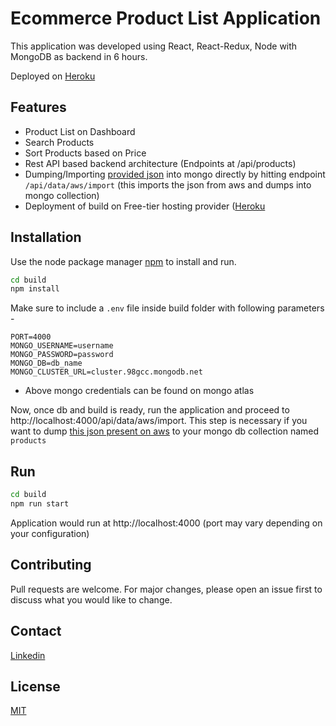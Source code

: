 # Ecommerce Product List Application

This application was developed using React, React-Redux, Node with MongoDB as backend in 6 hours.

Deployed on [Heroku](http://ecommerce-products-test.herokuapp.com/)

## Features
- Product List on Dashboard
- Search Products
- Sort Products based on Price
- Rest API based backend architecture (Endpoints at /api/products)
- Dumping/Importing [provided json](https://s3-ap-southeast-1.amazonaws.com/he-public-data/productdf38641.json) into mongo directly by hitting endpoint `/api/data/aws/import` (this imports the json from aws and dumps into mongo collection)
- Deployment of build on Free-tier hosting provider ([Heroku](http://ecommerce-products-test.herokuapp.com/)

## Installation

Use the node package manager [npm](https://nodejs.org/en/) to install and run.

```bash
cd build
npm install
```

Make sure to include a `.env` file inside build folder with following parameters -
```
PORT=4000
MONGO_USERNAME=username
MONGO_PASSWORD=password
MONGO_DB=db_name
MONGO_CLUSTER_URL=cluster.98gcc.mongodb.net
```

- Above mongo credentials can be found on mongo atlas

Now, once db and build is ready, run the application and proceed to http://localhost:4000/api/data/aws/import. This step is necessary if you want to dump [this json present on aws](https://s3-ap-southeast-1.amazonaws.com/he-public-data/productdf38641.json) to your mongo db collection named `products`

## Run

```bash
cd build
npm run start
```
Application would run at http://localhost:4000 (port may vary depending on your configuration)

## Contributing
Pull requests are welcome. For major changes, please open an issue first to discuss what you would like to change.

## Contact
[Linkedin](https://www.linkedin.com/in/rushabh-wadkar/)

## License
[MIT](https://choosealicense.com/licenses/mit/)
